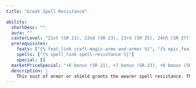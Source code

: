 ```yaml
---
title: "Great Spell Resistance"

ability:
  shortDesc: ""
  aura: ""
  casterLevel: "21st (SR 21), 22nd (SR 23), 23rd (SR 25), 24th (SR 27)"
  prerequisites:
    feats: ["{% feat_link craft-magic-arms-and-armor %}", "{% epic_feat_link craft-epic-magic-arms-and-armor %}"]
    spells: ["{% spell_link spell-resistance %}"]
    special: []
  marketPriceSpecial: "+6 bonus (SR 21), +7 bonus (SR 23), +8 bonus (SR 25), +9 bonus (SR 27)"
  description: |
    This suit of armor or shield grants the wearer spell resistance. The spell resistance can be 21, 23, 25, or 27, depending on the armor.
---
```

